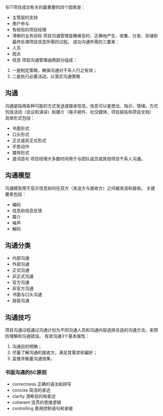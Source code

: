 与IT项目成功有关的最重要的四个因素是：
- 主管层的支持
- 用户参与
- 有经验的项目经理
- 清晰的业务目标
项目沟通管理是确保及时、正确地产生、收集、分发、存储和最终处理项目信息所需的过程。
成功沟通所需的三要素：
- 人员
- 观点
- 信息
项目沟通管理由两部分组成：
1. 一是制定策略，确保沟通对干系人行之有效；
2. 二是执行必要活动，以落实沟通策略
## 沟通
沟通是指用各种可能的方式发送或接收信息。信息可以是想法、指示、情绪。方式包括活动（会议和演讲）和媒介（电子邮件、社交媒体、项目报告和项目文档）
具体形式包括：
- 书面形式
- 口头形式
- 正式或非正式形式
- 手势动作
- 媒体形式
- 遣词造句
项目经理大多数时间用于与团队成员或其他项目干系人沟通。
## 沟通模型
沟通模型用于显示信息如何在双方（发送方与接收方）之间被发送和接收。
关键要素包括：
- 编码
- 信息和信息反馈
- 媒介
- 噪声
- 解码
## 沟通分类
- 内部沟通
- 外部沟通
- 正式沟通
- 非正式沟通
- 官方沟通
- 非官方沟通
- 书面与口头沟通
- 层级沟通
## 沟通技巧
项目沟通过程通过沟通计划为不同沟通人员和沟通内容选择合适的沟通方法，来预防理解和沟通错误。
有效沟通3个基本属性：
1. 沟通目的明确；
2. 尽量了解沟通的接收方，满足其需求和偏好；
3. 监督并衡量沟通效果。
### 书面沟通的5C原则
- correctness 正确的语法和拼写
- concise 简洁的表述
- clarity 清晰目的和表述
- coherent 连贯的思维逻辑
- controlling 善用控制语句和承接